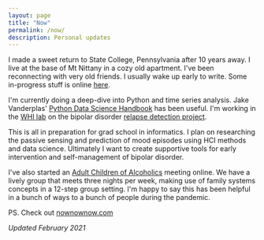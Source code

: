 ```yaml
---
layout: page
title: "Now"
permalink: /now/
description: Personal updates
---
```


I made a sweet return to State College, Pennsylvania after 10 years away. I live at the base of Mt Nittany in a cozy old apartment. I've been reconnecting with very old friends. I usually wake up early to write. Some in-progress stuff is online [here](https://notes.brozena.net).

I'm currently doing a deep-dive into Python and time series analysis. Jake Vanderplas' [Python Data Science Handbook](https://github.com/jakevdp/PythonDataScienceHandbook) has been useful. I'm working in the [WHI lab](https://whilab.org) on the bipolar disorder [relapse detection project](https://whilab.org/projects/bd-prediction.html).

This is all in preparation for grad school in informatics. I plan on researching the passive sensing and prediction of mood episodes using HCI methods and data science. Ultimately I want to create supportive tools for early intervention and self-management of bipolar disorder. 

I've also started an [Adult Children of Alcoholics](https://adultchildren.org) meeting online. We have a lively group that meets three nights per week, making use of family systems concepts in a 12-step group setting. I'm happy to say this has been helpful in a bunch of ways to a bunch of people during the pandemic. 

PS. Check out [nownownow.com](https://nownownow.com)

*Updated February 2021*